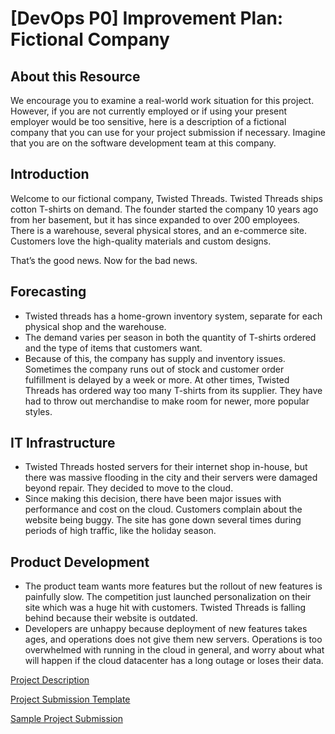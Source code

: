 # [DevOps P0] Improvement Plan: Fictional Company

## About this Resource

We encourage you to examine a real-world work situation for this project. However, if you are not currently employed or if using your present employer would be too sensitive, here is a description of a fictional company that you can use for your project submission if necessary. Imagine that you are on the software development team at this company. 

## Introduction 

Welcome to our fictional company, Twisted Threads. Twisted Threads ships cotton T-shirts on demand. The founder started the company 10 years ago from her basement, but it has since expanded to over 200 employees. There is a warehouse, several physical stores, and an e-commerce site. Customers love the high-quality materials and custom designs.

That’s the good news. Now for the bad news. 

## Forecasting

* Twisted threads has a home-grown inventory system, separate for each physical shop and the warehouse. 
* The demand varies per season in both the quantity of T-shirts ordered and the type of items that customers want.
* Because of this, the company has supply and inventory issues. Sometimes the company runs out of stock and customer order fulfillment is delayed by a week or more. At other times, Twisted Threads has ordered way too many T-shirts from its supplier. They have had to throw out merchandise to make room for newer, more popular styles. 

## IT Infrastructure

* Twisted Threads hosted servers for their internet shop in-house, but there was massive flooding in the city and their servers were damaged beyond repair. They decided to move to the cloud. 
* Since making this decision, there have been major issues with performance and cost on the cloud. Customers complain about the website being buggy. The site has gone down several times during periods of high traffic, like the holiday season. 

## Product Development

* The product team wants more features but the rollout of new features is painfully slow. The competition just launched personalization on their site which was a huge hit with customers. Twisted Threads is falling behind because their website is outdated. 
* Developers are unhappy because deployment of new features takes ages, and operations does not give them new servers. Operations is too overwhelmed with running in the cloud in general, and worry about what will happen if the cloud datacenter has a long outage or loses their data.

[Project Description](P0_Improvement_Plan.md)

[Project Submission Template](P0_Template.md)

[Sample Project Submission](P0_Sample_Submission.md)
